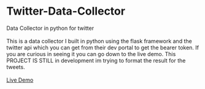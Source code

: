 # Twitter-Data-Collector
Data Collector in python for twitter
<br><br>
This is a data collector I built in python using the flask framework and the twitter api which you can get from their dev portal to get the bearer token. If you are curious in seeing it you can go down to the live demo. This PROJECT IS STILL in development im trying to format the result for the tweets.
<br><br>
<a href=https://twitterdatacollector.herokuapp.com>Live Demo</a>
